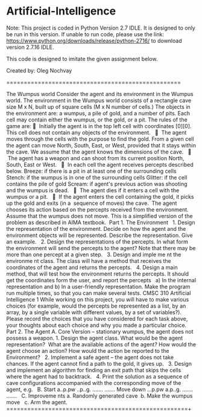# Artificial-Intelligence


Note: This project is coded in Python Version 2.7 IDLE. It is designed to only be run in this version. 
If unable to run code, please use the link: https://www.python.org/downloads/release/python-2716/ to download version 2.7.16 IDLE.

This code is designed to imitate the given assignment below.

Created by: Oleg Nochvay

==================================================

The Wumpus world 
Consider the agent and its environment in the Wumpus world. The environment in the Wumpus world consists of a rectangle cave size M x N, built up of square cells (M x N number of cells.) The objects in the environment are: a wumpus, a pile of gold, and a number of pits. Each cell may contain either the wumpus, or the gold, or a pit. The rules of the game are: 
		  Initially the agent is in the top left cell with coordinates [0][0]. This cell does not contain any objects of the environment.  
		  The agent moves through the cells with the purpose to find the gold. From a given cell the agent can move North, South, East, or West, provided that it stays within the cave. We assume that the agent knows the dimensions of the cave.  
		  The agent has a weapon and can shoot from its current position North, South, East or West.  
		  In each cell the agent receives percepts described below. Breeze: if there is a pit in at least one of the surrounding cells Stench: if the wumpus is in one of the surrounding cells Glitter: if the cell contains the pile of gold Scream: if agent's previous action was shooting and the wumpus is dead.  
		  The agent dies if it enters a cell with the wumpus or a pit.  
		  If the agent enters the cell containing the gold, it picks up the gold and exits (in a  sequence of moves) the cave.  The agent chooses its action based on the percepts received from the environment. Assume that the wumpus does not move. This is a simplified version of the problem as described in AIMA textbook. 
		 Part 1. The Environment  
	1.	Design the representation of the environment. Decide on how the agent and the environment objects will be represented. Describe the representation. Give an example.  
	2.	Design the representations of the percepts. In what form the environment will send the percepts to the agent? Note that there may be more than one percept at a given step.  
	3.	Design and imple me nt the environme nt class. The class will have a method that receives the coordinates of the agent and returns the percepts.  
	4.	Design a main method, that will test how the environment returns the percepts. It should get the coordinates form the user, and report the percepts  
a) In the internal representation and 
b) In a user-friendly representation. Make the program run multiple times, so that you can make several tests. 
CMSC 310 Artificial Intelligence 
1 
While working on this project, you will have to make various choices (for example, would the percepts be represented as a list, by an array, by a single variable with different values, by a set of variables?). Please record the choices that you have considered for each task above, your thoughts about each choice and why you made a particular choice. 
Part 2. The Agent 
	A.	Core Version – stationary wumpus, the agent does not possess a weapon. 
	1.	Design the agent class. What would be the agent representation?  What are the available actions of the agent? How would the agent choose an action? How would the action be reported to the Environment?  
	2.	Implement a safe agent – the agent does not take chances. If the agent cannot find a path to the gold, it gives up.  
	3.	Design and implement an algorithm for finding an exit path that skips the cells where the agent had to backtrack.  
	4.	Print the solution as a sequence of cave configurations accompanied with the corresponding move of the agent, e.g.  
	B.	Start a..p.pw ..p..g. ....... ....... Move down ...p.pw a.p..g. ....... .......  
	C.	Improveme nts a. Randomly generated cave  b. Make the wumpus move  
c. Arm the agent. 
====================================================+
